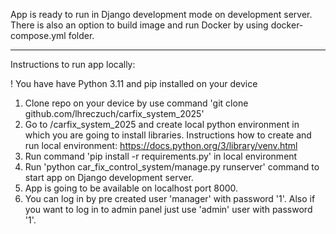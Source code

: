 App is ready to run in Django development mode on development server. 
There is also an option to build image and run Docker by using docker-compose.yml folder.
_______________________________
Instructions to run app locally:

! You have have Python 3.11 and pip installed on your device

1. Clone repo on your device by use command 'git clone github.com/lhreczuch/carfix_system_2025'
2. Go to /carfix_system_2025 and create local python environment in which you are going to install libraries. Instructions how to create and run local environment: https://docs.python.org/3/library/venv.html
3. Run command 'pip install -r requirements.py' in local environment
4. Run 'python car_fix_control_system/manage.py runserver' command to start app on Django development server.
5. App is going to be available on localhost port 8000.
6. You can log in by pre created user 'manager' with password '1'. Also if you want to log in to admin panel just use 'admin' user with password '1'.
